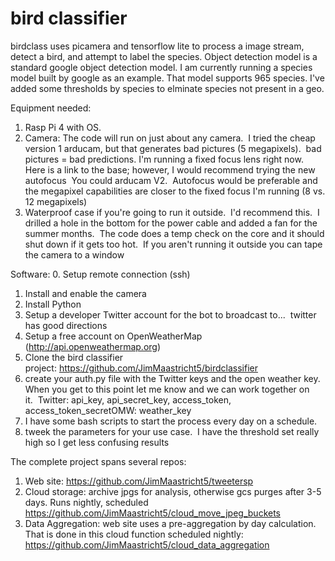# bird classifier
birdclass uses picamera and tensorflow lite to process a image stream, detect a bird, and attempt to label the species.  Object detection model is a standard google object detection model.  I am currently running a species model built by google as an example.  That model supports 965 species. I've added some thresholds by species to elminate species not present in a geo.  

Equipment needed:
1. Rasp Pi 4 with OS.
2. Camera: The code will run on just about any camera.  I tried the cheap version 1 arducam, but that generates bad pictures (5 megapixels).  bad pictures = bad predictions. I'm running a fixed focus lens right now.  Here is a link to the base; however, I would recommend trying the new autofocus  You could arducam V2.  Autofocus would be preferable and the megapixel capabilities are closer to the fixed focus I'm running (8 vs. 12 megapixels)
3. Waterproof case if you're going to run it outside.  I'd recommend this.  I drilled a hole in the bottom for the power cable and added a fan for the summer months.  The code does a temp check on the core and it should shut down if it gets too hot.  If you aren't running it outside you can tape the camera to a window 

Software:
0. Setup remote connection (ssh)
1. Install and enable the camera
2. Install Python 
3. Setup a developer Twitter account for the bot to broadcast to...  twitter has good directions
4. Setup a free account on OpenWeatherMap (http://api.openweathermap.org)
5. Clone the bird classifier project: https://github.com/JimMaastricht5/birdclassifier
6. create your auth.py file with the Twitter keys and the open weather key.  When you get to this point let me know and we can work together on it.  Twitter: api_key, api_secret_key, access_token, access_token_secretOMW: weather_key
7. I have some bash scripts to start the process every day on a schedule.  
8. tweek the parameters for your use case.  I have the threshold set really high so I get less confusing results

The complete project spans several repos:
1. Web site: https://github.com/JimMaastricht5/tweetersp
2. Cloud storage: archive jpgs for analysis, otherwise gcs purges after 3-5 days.  Runs nightly, scheduled  https://github.com/JimMaastricht5/cloud_move_jpeg_buckets
3. Data Aggregation: web site uses a pre-aggregation by day calculation.  That is done in this cloud function scheduled nightly: https://github.com/JimMaastricht5/cloud_data_aggregation
